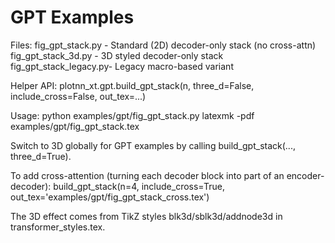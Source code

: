 GPT Examples
============

Files:
  fig_gpt_stack.py       - Standard (2D) decoder-only stack (no cross-attn)
  fig_gpt_stack_3d.py    - 3D styled decoder-only stack
  fig_gpt_stack_legacy.py- Legacy macro-based variant

Helper API:
  plotnn_xt.gpt.build_gpt_stack(n, three_d=False, include_cross=False, out_tex=...)

Usage:
  python examples/gpt/fig_gpt_stack.py
  latexmk -pdf examples/gpt/fig_gpt_stack.tex

Switch to 3D globally for GPT examples by calling build_gpt_stack(..., three_d=True).

To add cross-attention (turning each decoder block into part of an encoder-decoder):
  build_gpt_stack(n=4, include_cross=True, out_tex='examples/gpt/fig_gpt_stack_cross.tex')

The 3D effect comes from TikZ styles blk3d/sblk3d/addnode3d in transformer_styles.tex.

